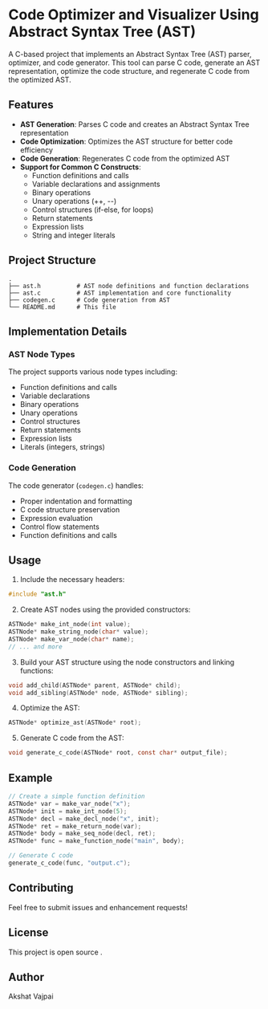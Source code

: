 # Code Optimizer and Visualizer Using Abstract Syntax Tree (AST)

A C-based project that implements an Abstract Syntax Tree (AST) parser, optimizer, and code generator. This tool can parse C code, generate an AST representation, optimize the code structure, and regenerate C code from the optimized AST.

## Features

- **AST Generation**: Parses C code and creates an Abstract Syntax Tree representation
- **Code Optimization**: Optimizes the AST structure for better code efficiency
- **Code Generation**: Regenerates C code from the optimized AST
- **Support for Common C Constructs**:
  - Function definitions and calls
  - Variable declarations and assignments
  - Binary operations
  - Unary operations (++, --)
  - Control structures (if-else, for loops)
  - Return statements
  - Expression lists
  - String and integer literals

## Project Structure

```
.
├── ast.h          # AST node definitions and function declarations
├── ast.c          # AST implementation and core functionality
├── codegen.c      # Code generation from AST
└── README.md      # This file
```

## Implementation Details

### AST Node Types

The project supports various node types including:
- Function definitions and calls
- Variable declarations
- Binary operations
- Unary operations
- Control structures
- Return statements
- Expression lists
- Literals (integers, strings)

### Code Generation

The code generator (`codegen.c`) handles:
- Proper indentation and formatting
- C code structure preservation
- Expression evaluation
- Control flow statements
- Function definitions and calls

## Usage

1. Include the necessary headers:
```c
#include "ast.h"
```

2. Create AST nodes using the provided constructors:
```c
ASTNode* make_int_node(int value);
ASTNode* make_string_node(char* value);
ASTNode* make_var_node(char* name);
// ... and more
```

3. Build your AST structure using the node constructors and linking functions:
```c
void add_child(ASTNode* parent, ASTNode* child);
void add_sibling(ASTNode* node, ASTNode* sibling);
```

4. Optimize the AST:
```c
ASTNode* optimize_ast(ASTNode* root);
```

5. Generate C code from the AST:
```c
void generate_c_code(ASTNode* root, const char* output_file);
```

## Example

```c
// Create a simple function definition
ASTNode* var = make_var_node("x");
ASTNode* init = make_int_node(5);
ASTNode* decl = make_decl_node("x", init);
ASTNode* ret = make_return_node(var);
ASTNode* body = make_seq_node(decl, ret);
ASTNode* func = make_function_node("main", body);

// Generate C code
generate_c_code(func, "output.c");
```

## Contributing

Feel free to submit issues and enhancement requests!

## License

This project is open source .

## Author

Akshat Vajpai


